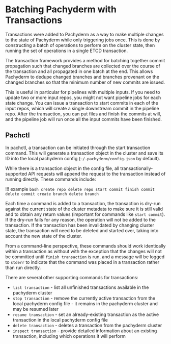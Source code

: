 # Batching Pachyderm with Transactions

Transactions were added to Pachyderm as a way to make multiple changes to the
state of Pachyderm while only triggering jobs once. This is done by constructing
a batch of operations to perform on the cluster state, then running the set of
operations in a single ETCD transaction.

The transaction framework provides a method for batching together commit
propagation such that changed branches are collected over the course of the
transaction and all propagated in one batch at the end. This allows Pachyderm to
dedupe changed branches and branches provenant on the changed branches so that
the minimum number of new commits are issued.

This is useful in particular for pipelines with multiple inputs. If you need to
update two or more input repos, you might not want pipeline jobs for each state
change. You can issue a transaction to start commits in each of the input repos,
which will create a single downstream commit in the pipeline repo. After the
transaction, you can put files and finish the commits at will, and the pipeline
job will run once all the input commits have been finished.

## Pachctl

In pachctl, a transaction can be initiated through the start transaction
command. This will generate a transaction object in the cluster and save its ID
into the local pachyderm config (`~/.pachyderm/config.json` by default).

While there is a transaction object in the config file, all
transactionally-supported API requests will append the request to the
transaction instead of running directly. These commands include:

!!! example
`bash create repo delete repo start commit finish commit delete commit create branch delete branch`

Each time a command is added to a transaction, the transaction is dry-run
against the current state of the cluster metadata to make sure it is still valid
and to obtain any return values (important for commands like `start commit`). If
the dry-run fails for any reason, the operation will not be added to the
transaction. If the transaction has been invalidated by changing cluster state,
the transaction will need to be deleted and started over, taking into account
the new state of the cluster.

From a command-line perspective, these commands should work identically within a
transaction as without with the exception that the changes will not be committed
until `finish transaction` is run, and a message will be logged to `stderr` to
indicate that the command was placed in a transaction rather than run directly.

There are several other supporting commands for transactions:

-   `list transaction` - list all unfinished transactions available in the
    pachyderm cluster
-   `stop transaction` - remove the currently active transaction from the local
    pachyderm config file - it remains in the pachyderm cluster and may be
    resumed later
-   `resume transaction` - set an already-existing transaction as the active
    transaction in the local pachyderm config file
-   `delete transaction` - deletes a transaction from the pachyderm cluster
-   `inspect transaction` - provide detailed information about an existing
    transaction, including which operations it will perform
